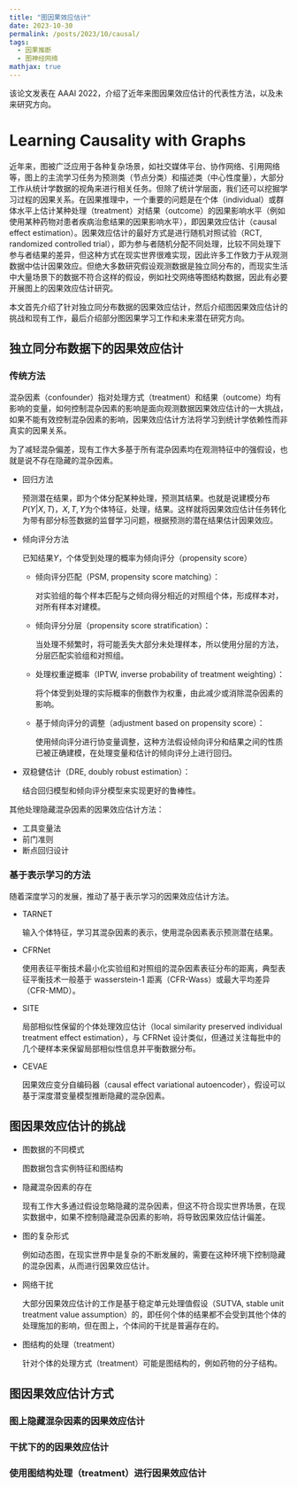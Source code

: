 ```yaml
---
title: "图因果效应估计"
date: 2023-10-30
permalink: /posts/2023/10/causal/
tags:
  - 因果推断
  - 图神经网络
mathjax: true
---
```


该论文发表在 AAAI 2022，介绍了近年来图因果效应估计的代表性方法，以及未来研究方向。

# Learning Causality with Graphs

近年来，图被广泛应用于各种复杂场景，如社交媒体平台、协作网络、引用网络等，图上的主流学习任务为预测类（节点分类）和描述类（中心性度量），大部分工作从统计学数据的视角来进行相关任务。但除了统计学层面，我们还可以挖掘学习过程的因果关系。在因果推理中，一个重要的问题是在个体（individual）或群体水平上估计某种处理（treatment）对结果（outcome）的因果影响水平（例如使用某种药物对患者疾病治愈结果的因果影响水平），即因果效应估计（causal effect estimation）。因果效应估计的最好方式是进行随机对照试验（RCT, randomized controlled trial），即为参与者随机分配不同处理，比较不同处理下参与者结果的差异，但这种方式在现实世界很难实现，因此许多工作致力于从观测数据中估计因果效应。但绝大多数研究假设观测数据是独立同分布的，而现实生活中大量场景下的数据不符合这样的假设，例如社交网络等图结构数据，因此有必要开展图上的因果效应估计研究。

本文首先介绍了针对独立同分布数据的因果效应估计，然后介绍图因果效应估计的挑战和现有工作，最后介绍部分图因果学习工作和未来潜在研究方向。

## 独立同分布数据下的因果效应估计

### 传统方法

混杂因素（confounder）指对处理方式（treatment）和结果（outcome）均有影响的变量，如何控制混杂因素的影响是面向观测数据因果效应估计的一大挑战，如果不能有效控制混杂因素的影响，因果效应估计方法将学习到统计学依赖性而非真实的因果关系。

为了减轻混杂偏差，现有工作大多基于所有混杂因素均在观测特征中的强假设，也就是说不存在隐藏的混杂因素。

- 回归方法

  预测潜在结果，即为个体分配某种处理，预测其结果。也就是说建模分布$P(Y|X,T)$，$X,T,Y$为个体特征，处理，结果。这样就将因果效应估计任务转化为带有部分标签数据的监督学习问题，根据预测的潜在结果估计因果效应。

- 倾向评分方法

  已知结果$Y$，个体受到处理的概率为倾向评分（propensity score）

  - 倾向评分匹配（PSM, propensity score matching）：

    对实验组的每个样本匹配与之倾向得分相近的对照组个体，形成样本对，对所有样本对建模。

  - 倾向评分分层（propensity score stratification）：

    当处理不频繁时，将可能丢失大部分未处理样本，所以使用分层的方法，分层匹配实验组和对照组。

  - 处理权重逆概率（IPTW, inverse probability of treatment weighting）：

    将个体受到处理的实际概率的倒数作为权重，由此减少或消除混杂因素的影响。

  - 基于倾向评分的调整（adjustment based on propensity score）：

    使用倾向评分进行协变量调整，这种方法假设倾向评分和结果之间的性质已被正确建模，在处理变量和估计的倾向评分上进行回归。

- 双稳健估计（DRE, doubly robust estimation）：

  结合回归模型和倾向评分模型来实现更好的鲁棒性。

其他处理隐藏混杂因素的因果效应估计方法：

- 工具变量法
- 前门准则
- 断点回归设计

### 基于表示学习的方法

随着深度学习的发展，推动了基于表示学习的因果效应估计方法。

- TARNET

  输入个体特征，学习其混杂因素的表示，使用混杂因素表示预测潜在结果。

- CFRNet

  使用表征平衡技术最小化实验组和对照组的混杂因素表征分布的距离，典型表征平衡技术一般基于 wasserstein-1 距离（CFR-Wass）或最大平均差异（CFR-MMD）。

- SITE

  局部相似性保留的个体处理效应估计（local similarity preserved individual treatment effect estimation），与 CFRNet 设计类似，但通过关注每批中的几个硬样本来保留局部相似性信息并平衡数据分布。

- CEVAE

  因果效应变分自编码器（causal effect variational autoencoder），假设可以基于深度潜变量模型推断隐藏的混杂因素。

## 图因果效应估计的挑战

- 图数据的不同模式

  图数据包含实例特征和图结构

- 隐藏混杂因素的存在

  现有工作大多通过假设忽略隐藏的混杂因素，但这不符合现实世界场景，在现实数据中，如果不控制隐藏混杂因素的影响，将导致因果效应估计偏差。

- 图的复杂形式

  例如动态图，在现实世界中是复杂的不断发展的，需要在这种环境下控制隐藏的混杂因素，从而进行因果效应估计。

- 网络干扰

  大部分因果效应估计的工作是基于稳定单元处理值假设（SUTVA, stable unit treatment value assumption）的，即任何个体的结果都不会受到其他个体的处理施加的影响，但在图上，个体间的干扰是普遍存在的。

- 图结构的处理（treatment）

  针对个体的处理方式（treatment）可能是图结构的，例如药物的分子结构。

## 图因果效应估计方式

### 图上隐藏混杂因素的因果效应估计

### 干扰下的的因果效应估计

### 使用图结构处理（treatment）进行因果效应估计
